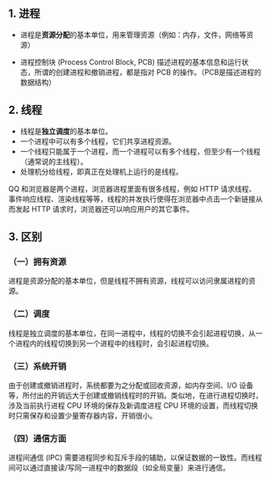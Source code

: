 ## 1. 进程
- 进程是**资源分配**的基本单位，用来管理资源（例如：内存，文件，网络等资源）

- 进程控制块 (Process Control Block, PCB) 描述进程的基本信息和运行状态，所谓的创建进程和撤销进程，都是指对 PCB 的操作。（PCB是描述进程的数据结构）

## 2. 线程
- 线程是**独立调度**的基本单位。
- 一个进程中可以有多个线程，它们共享进程资源。
- 一个线程只能属于一个进程，而一个进程可以有多个线程，但至少有一个线程（通常说的主线程）。
- 处理机分给线程，即真正在处理机上运行的是线程。
  
QQ 和浏览器是两个进程，浏览器进程里面有很多线程，例如 HTTP 请求线程、事件响应线程、渲染线程等等，线程的并发执行使得在浏览器中点击一个新链接从而发起 HTTP 请求时，浏览器还可以响应用户的其它事件。

## 3. 区别
### （一）拥有资源

进程是资源分配的基本单位，但是线程不拥有资源，线程可以访问隶属进程的资源。

### （二）调度

线程是独立调度的基本单位，在同一进程中，线程的切换不会引起进程切换，从一个进程内的线程切换到另一个进程中的线程时，会引起进程切换。

### （三）系统开销

由于创建或撤销进程时，系统都要为之分配或回收资源，如内存空间、I/O 设备等，所付出的开销远大于创建或撤销线程时的开销。类似地，在进行进程切换时，涉及当前执行进程 CPU 环境的保存及新调度进程 CPU 环境的设置，而线程切换时只需保存和设置少量寄存器内容，开销很小。

### （四）通信方面

进程间通信 (IPC) 需要进程同步和互斥手段的辅助，以保证数据的一致性。而线程间可以通过直接读/写同一进程中的数据段（如全局变量）来进行通信。